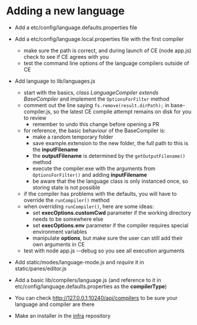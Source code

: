 # Adding a new language

* Add a etc/config/language.defaults.properties file
* Add a etc/config/language.local.properties file with the first compiler
  - make sure the path is correct, and during launch of CE (node app.js) check to see if CE agrees with you
  - test the command line options of the language compilers outside of CE
* Add language to lib/languages.js
  - start with the basics, *class LanguageCompiler extends BaseCompiler* and implement the `OptionsForFilter` method
  - comment out the line saying `fs.remove(result.dirPath);` in base-compiler.js, so the latest CE compile attempt remains on disk for you to review
     - remember to undo this change before opening a PR
  - for reference, the basic behaviour of the BaseCompiler is:
     - make a random temporary folder
     - save example.extension to the new folder, the full path to this is the **inputFilename**
     - the **outputFilename** is determined by the `getOutputFilename()` method
     - execute the compiler.exe with the arguments from `OptionsForFilter()` and adding **inputFilename**
     - be aware that the the language class is only instanced once, so storing state is not possible
  - if the compiler has problems with the defaults, you will have to override the `runCompiler()` method
  - when overriding `runCompiler()`, here are some ideas:
     - set **execOptions.customCwd** parameter if the working directory needs to be somewhere else
     - set **execOptions.env** parameter if the compiler requires special environment variables
     - manipulate **options**, but make sure the user can still add their own arguments in CE
  - test with node app.js --debug so you see all execution arguments

* Add static/modes/language-mode.js and *require* it in static/panes/editor.js

* Add a basic lib/compilers/language.js (and reference to it in etc/config/language.defaults.properties as the **compilerType**)

* You can check http://127.0.0.1:10240/api/compilers to be sure your language and compiler are there

* Make an installer in the [infra](https://github.com/compiler-explorer/infra) repository
